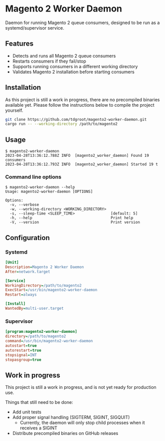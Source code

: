 # Magento 2 Worker Daemon

Daemon for running Magento 2 queue consumers, designed to be run as a systemd/supervisor service.

## Features

- Detects and runs all Magento 2 queue consumers
- Restarts consumers if they fail/stop
- Supports running consumers in a different working directory
- Validates Magento 2 installation before starting consumers

## Installation

As this project is still a work in progress, there are no precompiled binaries available yet. Please follow the instructions below to compile the project yourself.

```bash
git clone https://github.com/tdgroot/magento2-worker-daemon.git
cargo run -- --working-directory /path/to/magento2
```

## Usage

```console
$ magento2-worker-daemon
2023-04-28T13:36:12.788Z INFO  [magento2_worker_daemon] Found 19 consumers
2023-04-28T13:36:12.793Z INFO  [magento2_worker_daemon] Started 19 t
```

### Command line options

```console
$ magento2-worker-daemon --help
Usage: magento2-worker-daemon [OPTIONS]

Options:
  -v, --verbose                                
  -w, --working-directory <WORKING_DIRECTORY>  
  -s, --sleep-time <SLEEP_TIME>                [default: 5]
  -h, --help                                   Print help
  -V, --version                                Print version
```

## Configuration

### Systemd

```ini
[Unit]
Description=Magento 2 Worker Daemon
After=network.target

[Service]
WorkingDirectory=/path/to/magento2
ExecStart=/usr/bin/magento2-worker-daemon
Restart=always

[Install]
WantedBy=multi-user.target
```

### Supervisor

```ini
[program:magento2-worker-daemon]
directory=/path/to/magento2
command=/usr/bin/magento2-worker-daemon
autostart=true
autorestart=true
stopsignal=INT
stopasgroup=true
```

## Work in progress

This project is still a work in progress, and is not yet ready for production use.

Things that still need to be done:
- Add unit tests
- Add proper signal handling (SIGTERM, SIGINT, SIGQUIT)
  - Currently, the daemon will only stop child processes when it receives a SIGINT
- Distribute precompiled binaries on GitHub releases
